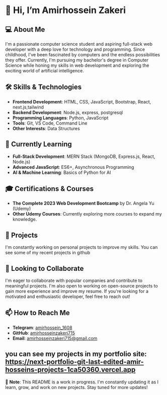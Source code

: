 # 👋 Hi, I’m Amirhossein Zakeri

## 💻 About Me
I'm a passionate computer science student and aspiring full-stack web developer with a deep love for technology and programming. Since childhood, I've been fascinated by computers and the endless possibilities they offer. Currently, I'm pursuing my bachelor's degree in Computer Science while honing my skills in web development and exploring the exciting world of artificial intelligence.

## 🛠 Skills & Technologies
- **Frontend Development**: HTML, CSS, JavaScript, Bootstrap, React, next.js,tailwind 
- **Backend Development**: Node.js, express, postgresql
- **Programming Languages**: Python, JavaScript
- **Tools**: Git, VS Code, Command Line
- **Other Interests**: Data Structures

## 🌱 Currently Learning
- **Full-Stack Development**: MERN Stack (MongoDB, Express.js, React, Node.js)
- **Advanced JavaScript**: ES6+, Asynchronous Programming
- **AI & Machine Learning**: Basics of Python for AI

## 🎓 Certifications & Courses
- **The Complete 2023 Web Development Bootcamp** by Dr. Angela Yu (Udemy)
- **Other Udemy Courses**: Currently exploring more courses to expand my knowledge.

## 🚀 Projects
I'm constantly working on personal projects to improve my skills. You can see some of my recent projects in github


## 🤝 Looking to Collaborate
I'm eager to collaborate with popular companies and contribute to meaningful projects. I'm also open to working on open-source projects to gain more experience and improve my resume. If you're looking for a motivated and enthusiastic developer, feel free to reach out!

## 📫 How to Reach Me
- **Telegram**: [amirhossein_1608](https://t.me/amirhossein_1608)
- **GitHub**: [amirhosseinzakeri715](https://github.com/amirhosseinzakeri715)
- **Email**: amirhosseinzakeri715@gmail.com


you can see my projects in my portfolio site: https://next-portfolio-git-last-edited-amir-hosseins-projects-1ca50360.vercel.app
---

📌 **Note**: This README is a work in progress. I'm constantly updating it as I learn, grow, and work on new projects. Stay tuned for more updates!
